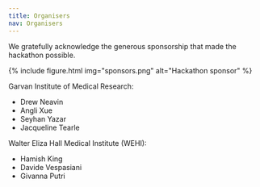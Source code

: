 ```yaml
---
title: Organisers
nav: Organisers
---
```


We gratefully acknowledge the generous sponsorship that made the hackathon possible.

{% include figure.html img="sponsors.png" alt="Hackathon sponsor" %}

Garvan Institute of Medical Research:

* Drew Neavin
* Angli Xue
* Seyhan Yazar
* Jacqueline Tearle

Walter Eliza Hall Medical Institute (WEHI):

* Hamish King
* Davide Vespasiani
* Givanna Putri

